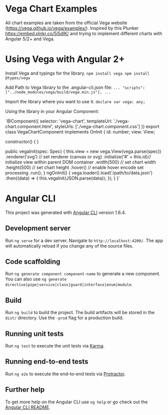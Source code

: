 # Vega Chart Examples
All chart examples are taken from the official Vega website (https://vega.github.io/vega/examples/).
Inspired by this Plunker https://embed.plnkr.co/5i5dIK/ and trying to implement different charts with Angular 5/2+ and Vega. 


# Using Vega with Angular 2+
Install Vega and typings for the library.
`npm install vega
npm install @types/vega`

Add Path to Vega library to the .angular-cli.json file:
`...
      "scripts": ["../node_modules/vega/build/vega.min.js"],
...`

Import the library where you want to use it.
`declare var vega: any;`

Using the library in your Angular Component:

`@Component({
  selector: 'vega-chart',
  templateUrl: './vega-chart.component.html',
  styleUrls: ['./vega-chart.component.css']
})
export class VegaChartComponent implements OnInit {
  id: number;
  view: View;
  
  constructor() {  }
  
  public vegaInit(spec: Spec) {
    this.view = new vega.View(vega.parse(spec))
      .renderer('svg')          // set renderer (canvas or svg)
      .initialize('#' + this.id)// initialize view within parent DOM container
      .width(500)               // set chart width 
      .height(500)              // set chart height
      .hover()                  // enable hover encode set processing
      .run();
  }
  ngOnInit() {
    vega.loader().load('/path/to/data.json')
    .then((data) => { this.vegaInit(JSON.parse(data)); });
  }
}`

# Angular CLI

This project was generated with [Angular CLI](https://github.com/angular/angular-cli) version 1.6.4.

## Development server

Run `ng serve` for a dev server. Navigate to `http://localhost:4200/`. The app will automatically reload if you change any of the source files.

## Code scaffolding

Run `ng generate component component-name` to generate a new component. You can also use `ng generate directive|pipe|service|class|guard|interface|enum|module`.

## Build

Run `ng build` to build the project. The build artifacts will be stored in the `dist/` directory. Use the `-prod` flag for a production build.

## Running unit tests

Run `ng test` to execute the unit tests via [Karma](https://karma-runner.github.io).

## Running end-to-end tests

Run `ng e2e` to execute the end-to-end tests via [Protractor](http://www.protractortest.org/).

## Further help

To get more help on the Angular CLI use `ng help` or go check out the [Angular CLI README](https://github.com/angular/angular-cli/blob/master/README.md).
